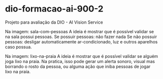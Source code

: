 # dio-formacao-ai-900-2
Projeto para avaliação da DIO - AI Vision Service 


Na imagem: sala-com-pessoas
A ideia é mostrar que é possível validar se na sala possui pessoas.
Se possuir pessoas: não fazer nada
Se não possuir pessoas: desligar automaticamente ar-condicionado, luz e outros aparelhos caso possua.

Na imagem: lixo-na-praia
A ideia é mostrar que é possível validar se alguém joga lixo na praia.
Na pratica, isso pode gerar um alerta sonoro, visual mas borrando o rosto da pessoa, ou alguma ação que iniba pessoas de jogar lixo na praia.



